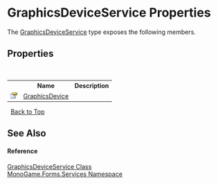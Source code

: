 # GraphicsDeviceService Properties
 

The <a href="70d80369-55d5-1b41-2769-9ebb38ded7bb">GraphicsDeviceService</a> type exposes the following members.


## Properties
&nbsp;<table><tr><th></th><th>Name</th><th>Description</th></tr><tr><td>![Public property](media/pubproperty.gif "Public property")</td><td><a href="28358b8e-1a17-4ad0-68f2-890fd72831fc">GraphicsDevice</a></td><td /></tr></table>&nbsp;
<a href="#graphicsdeviceservice-properties">Back to Top</a>

## See Also


#### Reference
<a href="70d80369-55d5-1b41-2769-9ebb38ded7bb">GraphicsDeviceService Class</a><br /><a href="0e732159-5c83-72a0-ba31-6e6659d34a21">MonoGame.Forms.Services Namespace</a><br />